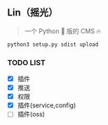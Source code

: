## Lin（摇光）

> 一个 Python 🤷 版的 CMS 🔥

```bash
python3 setup.py sdist upload
```

### TODO LIST

- [x] 插件
- [x] 推送
- [x] 权限
- [x] 插件(service,config)
- [ ] 插件(oss)
